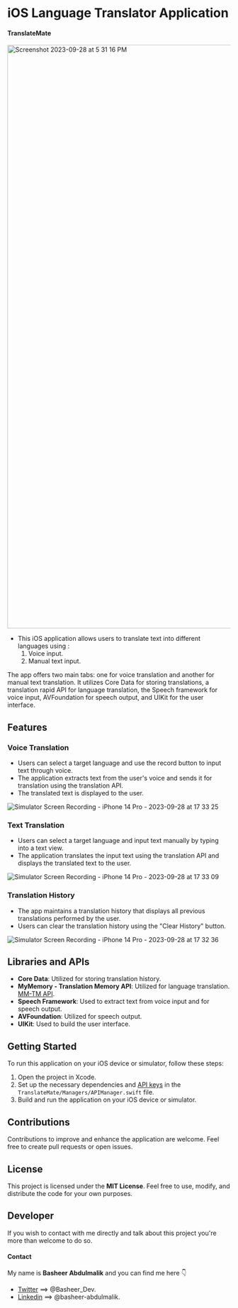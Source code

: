 # iOS Language Translator Application
#### TranslateMate

<img width="1317" alt="Screenshot 2023-09-28 at 5 31 16 PM" src="https://github.com/basheer-dev/TranslateMate/assets/135429870/8e88f6ab-a1f7-4132-8e21-e2c098ff15cb">


- This iOS application allows users to translate text into different languages using :
	1. Voice input. 
	2. Manual text input. 

The app offers two main tabs: one for voice translation and another for manual text translation. It utilizes Core Data for storing translations, a translation rapid API for language translation, the Speech framework for voice input, AVFoundation for speech output, and UIKit for the user interface.



## Features

### Voice Translation
- Users can select a target language and use the record button to input text through voice.
- The application extracts text from the user's voice and sends it for translation using the translation API.
- The translated text is displayed to the user.
  
![Simulator Screen Recording - iPhone 14 Pro - 2023-09-28 at 17 33 25](https://github.com/basheer-dev/TranslateMate/assets/135429870/aeaf8684-180e-4a10-9718-be488ab3c1a9)



### Text Translation
- Users can select a target language and input text manually by typing into a text view.
- The application translates the input text using the translation API and displays the translated text to the user.
  
![Simulator Screen Recording - iPhone 14 Pro - 2023-09-28 at 17 33 09](https://github.com/basheer-dev/TranslateMate/assets/135429870/3c965673-db74-4917-b6d0-9e77228da9f1)



### Translation History
- The app maintains a translation history that displays all previous translations performed by the user.
- Users can clear the translation history using the "Clear History" button.
  
![Simulator Screen Recording - iPhone 14 Pro - 2023-09-28 at 17 32 36](https://github.com/basheer-dev/TranslateMate/assets/135429870/b433b12d-7446-4169-8542-f3e61c4849a0)




## Libraries and APIs

- **Core Data**: Utilized for storing translation history.
- **MyMemory - Translation Memory API**: Utilized for language translation. [MM-TM API](https://rapidapi.com/translated/api/mymemory-translation-memory).
- **Speech Framework**: Used to extract text from voice input and for speech output.
- **AVFoundation**: Utilized for speech output.
- **UIKit**: Used to build the user interface.



## Getting Started

To run this application on your iOS device or simulator, follow these steps:
1. Open the project in Xcode.
2. Set up the necessary dependencies and [API keys](https://rapidapi.com/translated/api/mymemory-translation-memory) in the `TranslateMate/Managers/APIManager.swift` file.
3. Build and run the application on your iOS device or simulator.



## Contributions

Contributions to improve and enhance the application are welcome. Feel free to create pull requests or open issues.



## License

This project is licensed under the **MIT License**. Feel free to use, modify, and distribute the code for your own purposes.


## Developer

If you wish to contact with me directly and talk about this project you're more than welcome to do so.

#### Contact

My name is **Basheer Abdulmalik** and you can find me here 👇
* [Twitter](https://twitter.com/basheer_dev) $\implies$ @Basheer_Dev.
* [Linkedin](https://www.linkedin.com/in/basheer-abdulmalik) $\implies$ @basheer-abdulmalik.
